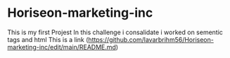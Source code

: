 # Horiseon-marketing-inc
This is my first Projest
In this challenge i consalidate 
i worked on sementic tags and html
This is a link (https://github.com/lavarbrihm56/Horiseon-marketing-inc/edit/main/README.md)
